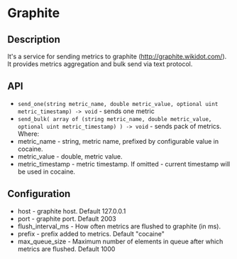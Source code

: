 # Graphite
## Description
 It's a service for sending metrics to graphite (http://graphite.wikidot.com/). It provides metrics aggregation and bulk send via text protocol.

## API
  * `send_one(string metric_name, double metric_value, optional uint metric_timestamp) -> void` - sends one metric
  * `send_bulk( array of (string metric_name, double metric_value, optional uint metric_timestamp) ) -> void` - sends pack of metrics.
 Where:
  * metric_name - string, metric name, prefixed by configurable value in cocaine.
  * metric_value - double, metric value.
  * metric_timestamp - metric timestamp. If omitted - current timestamp will be used in cocaine.

## Configuration
  * host - graphite host. Default 127.0.0.1
  * port - graphite port. Default 2003
  * flush_interval_ms - How often metrics are flushed to graphite (in ms).
  * prefix - prefix added to metrics. Default "cocaine"
  * max_queue_size - Maximum number of elements in queue after which metrics are flushed. Default 1000